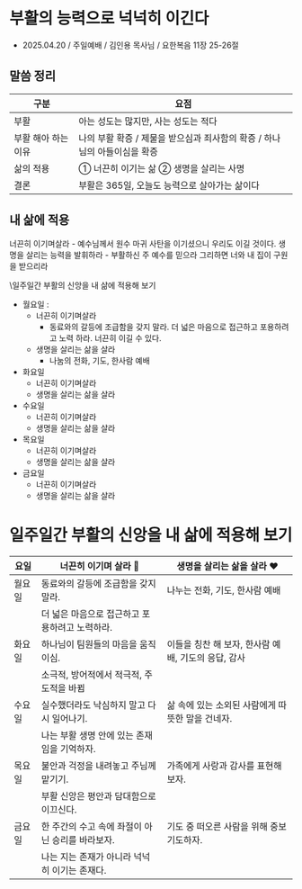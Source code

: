 # 부활의 능력으로 넉넉히 이긴다
* 2025.04.20 / 주일예배 / 김인용 목사님 / 요한복음 11장 25-26절 

## 말씀 정리
| 구분         | 요점                                                              |
|--------------|-------------------------------------------------------------------|
| 부활         | 아는 성도는 많지만, 사는 성도는 적다                              |
| 부활 해아 하는 이유  | 나의 부활 확증 / 제물을 받으심과 죄사함의 확증 / 하나님의 아들이심을 확증   |
| 삶의 적용    | ① 너끈히 이기는 삶 ② 생명을 살리는 사명                         |
| 결론         | 부활은 365일, 오늘도 능력으로 살아가는 삶이다                    |



## 내 삶에 적용
너끈히 이기며살라 - 예수님께서 원수 마귀 사탄을 이기셨으니 우리도 이길 것이다. 
생명을 살리는 능력을 발휘하라 - 부활하신 주 예수를 믿으라 그리하면 너와 내 집이 구원을 받으리라 

\일주일간 부활의 신앙을 내 삶에 적용해 보기
* 월요일 :
  * 너끈히 이기며살라
    * 동료와의 갈등에 조급함을 갖지 말라. 더 넓은 마음으로 접근하고 포용하려고 노력 하라. 너끈히 이길 수 있다.
  * 생명을 살리는 삶을 살라
    * 나눔의 전화, 기도, 한사람 예배
* 화요일
  * 너끈히 이기며살라
  * 생명을 살리는 삶을 살라  
* 수요일
  * 너끈히 이기며살라
  * 생명을 살리는 삶을 살라  
* 목요일
  * 너끈히 이기며살라
  * 생명을 살리는 삶을 살라  
* 금요일
  * 너끈히 이기며살라
  * 생명을 살리는 삶을 살라
 
# 일주일간 부활의 신앙을 내 삶에 적용해 보기

| 요일   | 너끈히 이기며 살라 💪                             | 생명을 살리는 삶을 살라 ❤️                           |
|--------|--------------------------------------------------|------------------------------------------------------|
| 월요일 | 동료와의 갈등에 조급함을 갖지 말라.                  | 나누는 전화, 기도, 한사람 예배  |
|        | 더 넓은 마음으로 접근하고 포용하려고 노력하라.    |                                                      |
| 화요일 | 하나님이 팀원들의 마음을 움직이심.                |    이들을 칭찬 해 보자, 한사람 예배, 기도의 응답, 감사    |
|        | 소극적, 방어적에서 적극적, 주도적을 바뀜          |                                                      |
| 수요일 | 실수했더라도 낙심하지 말고 다시 일어나기.         | 삶 속에 있는 소외된 사람에게 따뜻한 말을 건네자.     |
|        | 나는 부활 생명 안에 있는 존재임을 기억하자.       |                                                      |
| 목요일 | 불안과 걱정을 내려놓고 주님께 맡기기.             | 가족에게 사랑과 감사를 표현해보자.                  |
|        | 부활 신앙은 평안과 담대함으로 이끄신다.           |                                                      |
| 금요일 | 한 주간의 수고 속에 좌절이 아닌 승리를 바라보자.   | 기도 중 떠오른 사람을 위해 중보 기도하자.            |
|        | 나는 지는 존재가 아니라 넉넉히 이기는 존재다.     |                                                      |

